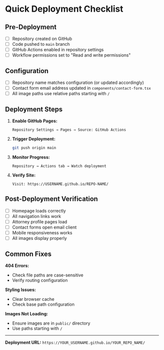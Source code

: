 
# Quick Deployment Checklist

## Pre-Deployment

- [ ] Repository created on GitHub
- [ ] Code pushed to `main` branch
- [ ] GitHub Actions enabled in repository settings
- [ ] Workflow permissions set to "Read and write permissions"

## Configuration

- [ ] Repository name matches configuration (or updated accordingly)
- [ ] Contact form email address updated in `components/contact-form.tsx`
- [ ] All image paths use relative paths starting with `/`

## Deployment Steps

1. **Enable GitHub Pages:**
   ```
   Repository Settings → Pages → Source: GitHub Actions
   ```

2. **Trigger Deployment:**
   ```bash
   git push origin main
   ```

3. **Monitor Progress:**
   ```
   Repository → Actions tab → Watch deployment
   ```

4. **Verify Site:**
   ```
   Visit: https://USERNAME.github.io/REPO-NAME/
   ```

## Post-Deployment Verification

- [ ] Homepage loads correctly
- [ ] All navigation links work
- [ ] Attorney profile pages load
- [ ] Contact forms open email client
- [ ] Mobile responsiveness works
- [ ] All images display properly

## Common Fixes

**404 Errors:**
- Check file paths are case-sensitive
- Verify routing configuration

**Styling Issues:**
- Clear browser cache
- Check base path configuration

**Images Not Loading:**
- Ensure images are in `public/` directory
- Use paths starting with `/`

---

**Deployment URL:** `https://YOUR_USERNAME.github.io/YOUR_REPO_NAME/`
